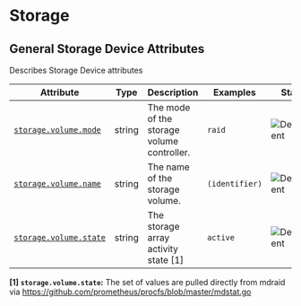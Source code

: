<!-- NOTE: THIS FILE IS AUTOGENERATED. DO NOT EDIT BY HAND. -->
<!-- see templates/registry/markdown/attribute_namespace.md.j2 -->

# Storage

## General Storage Device Attributes

Describes Storage Device attributes

| Attribute | Type | Description | Examples | Stability |
|---|---|---|---|---|
| <a id="storage-volume-mode" href="#storage-volume-mode">`storage.volume.mode`</a> | string | The mode of the storage volume controller. | `raid` | ![Development](https://img.shields.io/badge/-development-blue) |
| <a id="storage-volume-name" href="#storage-volume-name">`storage.volume.name`</a> | string | The name of the storage volume. | `(identifier)` | ![Development](https://img.shields.io/badge/-development-blue) |
| <a id="storage-volume-state" href="#storage-volume-state">`storage.volume.state`</a> | string | The storage array activity state [1] | `active` | ![Development](https://img.shields.io/badge/-development-blue) |

**[1] `storage.volume.state`:** The set of values are pulled directly from mdraid via 
https://github.com/prometheus/procfs/blob/master/mdstat.go
